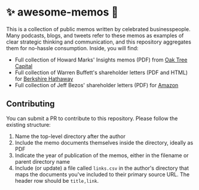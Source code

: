 # ✨ awesome-memos 📃

This is a collection of public memos written by celebrated businesspeople. Many podcasts, blogs, and tweets refer to these memos as examples of clear strategic thinking and communication, and this repository aggregates them for no-hassle consumption. Inside, you will find:

- Full collection of Howard Marks' Insights memos (PDF) from [Oak Tree Capital](https://www.oaktreecapital.com)
- Full collection of Warren Buffett's shareholder letters (PDF and HTML) for [Berkshire Hathaway](https://www.berkshirehathaway.com)
- Full collection of Jeff Bezos' shareholder letters (PDF) for [Amazon](https://www.amazon.com)

## Contributing

You can submit a PR to contribute to this repository. Please follow the existing structure:

1. Name the top-level directory after the author
2. Include the memo documents themselves inside the directory, ideally as PDF
3. Indicate the year of publication of the memos, either in the filename or parent directory name
4. Include (or update) a file called `links.csv` in the author's directory that maps the documents you've included to their primary source URL. The header row should be `title,link`.
